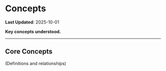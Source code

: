 # Concepts

**Last Updated**: 2025-10-01

**Key concepts understood.**

---

## Core Concepts

(Definitions and relationships)
